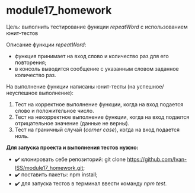 # module17_homework
Цель: выполнить тестирование функции *repeatWord* с использованием юнит-тестов

Описание функции *repeatWord*:
- функция принимает на вход слово и количество раз для его повторения;
- в консоль выводится сообщение с указанным словом заданное количество раз.

На выполнение функции написаны юнит-тесты (на успешное/неуспешное выполнение):
1. Тест на корректное выполнение функции, когда на вход подается слово и положительное число.
2. Тест на некорректное выполнение функции, когда на вход подается отрицательное значение (данные не верны).
3. Тест на граничный случай (*corner case*), когда на вход подается ноль.

**Для запуска проекта и выполнения тестов нужно:**
- :heavy_check_mark: клонировать себе репозиторий: git clone https://github.com/Ivan-ISS/module17_homework.git;
- :heavy_check_mark: поставить пакеты: npm install;
- :heavy_check_mark: для запуска тестов в терминал ввести команду *npm test*.